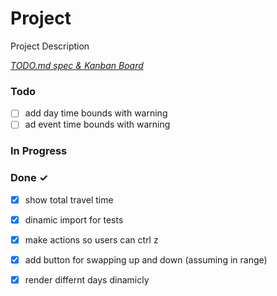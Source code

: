 # Project

Project Description

<em>[TODO.md spec & Kanban Board](https://bit.ly/3fCwKfM)</em>

### Todo

- [ ] add day time bounds with warning  
- [ ] ad event time bounds with warning  

### In Progress


### Done ✓

- [x] show total travel time  
- [x] dinamic import for tests  
- [x] make actions so users can ctrl z  
- [x] add button for swapping up and down (assuming in range)  
- [x] render differnt days dinamicly  


